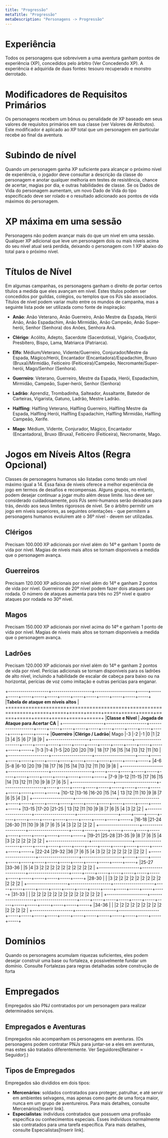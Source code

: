 ```yaml
---
title: "Progressão"
metaTitle: "Progressão"
metaDescription: "Personagens -> Progressão"
---
```


# Experiência
Todos os personagens que sobrevivem a uma aventura ganham pontos de experiência (XP), concedidos pelo árbitro (Ver Concedendo XP). A experiência é adquirida de duas fontes: tesouro recuperado e monstro derrotado.

# Modificadores de Requisitos Primários
Os personagens recebem um bônus ou penalidade de XP baseado em seus valores de requisitos primários em sua classe (ver Valores de Atributos). Este modificador é aplicado ao XP total que um personagem em particular recebe ao final da aventura.

# Subindo de nível
Quando um personagem ganha XP suficiente para alcançar o próximo nível de experiência, o jogador deve consultar a descrição da classe do personagem e anotar qualquer melhoria em testes de resistência, chance de acertar, magias por dia, e outras habilidades de classe. Se os Dados de Vida do personagem aumentam, um novo Dado de Vida do tipo especificado deve ser rolado e o resultado adicionado aos pontos de vida máximos do personagem.

# XP máxima em uma sessão
Personagens não podem avançar mais do que um nível em uma sessão. Qualquer XP adicional que leve um personagem dois ou mais níveis acima do seu nível atual será perdida, deixando o personagem com 1 XP abaixo do total para o próximo nível. 

# Títulos de Nível
Em algumas campanhas, os personagens ganham o direito de portar certos títulos a medida que eles avançam em nível. Estes títulos podem ser concedidos por guildas, colégios, ou templos que os PJs são associados. Títulos de nível podem variar muito entre os mundos de campanha, mas a seguinte lista pode ser utilizada como fonte de inspiração:

* **Anão**: Anão Veterano, Anão Guerreiro, Anão Mestre da Espada,  Herói Anão, Anão Espadachim, Anão Mirmidão, Anão Campeão, Anão Super-herói, Senhor (Senhora) dos Anões, Senhora Anã.

* **Clérigo**: Acólito, Adepto, Sacerdote (Sacerdotisa), Vigário, Coadjutor, Presbítero, Bispo, Lama, Matriarca (Patriarca).
* **Elfo**: Médium/Veterano, Vidente/Guerreiro, Conjurador/Mestre da Espada, Mágico/Herói, Encantador (Encantadora)/Espadachim, Bruxo (Bruxa)/Mirmidão, Feiticeiro (Feiticeira)/Campeão, Necromante/Super-herói, Mago/Senhor (Senhora).
* **Guerreiro**: Veterano, Guerreiro, Mestre da Espada, Herói, Espadachim, Mirmidão, Campeão, Super-herói, Senhor (Senhora)
* **Ladrão**: Aprendiz, Trombadinha, Salteador, Assaltante, Batedor de Carteiras, Vigarista, Gatuno, Ladrão, Mestre Ladrão.
* **Halfling**: Halfling Veterano, Halfling Guerreiro, Halfling Mestre da Espada, Halfling Herói, Halfling Espadachim, Halfling Mirmidão, Halfling Campeão, Xerife.
* **Mago**: Médium, Vidente, Conjurador, Mágico, Encantador (Encantadora), Bruxo (Bruxa), Feiticeiro (Feiticeira), Necromante, Mago.

# Jogos em Níveis Altos (Regra Opcional)
Classes de personagens humanos são listadas como tendo um nível máximo igual a 14. Essa faixa de níveis oferece a melhor experiência de jogo em termos de desafios e recompensas. Alguns grupos, no entanto, podem desejar continuar a jogar muito além desse limite. Isso deve ser considerado cuidadosamente, pois PJs semi-humanos serão deixados para trás, devido aos seus limites rigorosos de nível. Se o árbitro permitir um jogo em níveis superiores, as seguintes orientações - que permitem a personagens humanos evoluírem até o  36º nível - devem ser utilizadas.

## Clérigos
Precisam 100.000 XP adicionais por nível além do 14º e ganham 1 ponto de vida por nível. Magias de níveis mais altos se tornam disponíveis a medida que o personagem avança.
## Guerreiros
Precisam 120.000 XP adicionais por nível além do 14º e ganham 2 pontos de vida por nível. Guerreiros de 20º nível podem fazer dois ataques por rodada. O número de ataques aumenta para três no 25º nível e quatro ataques por rodada no 30º nível.
## Magos
Precisam 150.000 XP adicionais por nível acima do 14º e ganham 1 ponto de vida por nível. Magias de níveis mais altos se tornam disponíveis a medida que o personagem avança.
## Ladrões
Precisam 120.000 XP adicionais por nível além do 14º e ganham 2 pontos de vida por nível. Perícias adicionais se tornam disponíveis para os ladrões de alto nível, incluindo a habilidade de escalar de cabeça para baixo ou na horizontal, perícias de voz como imitação e outras perícias para enganar.

+--------------------+--------------------+--------------------+-----+-----+-----+-----+-----+-----+-----+-----+-----+-----+-----+-----+-----+
|**Tabela de ataque em níveis altos**                                                                                                        |
+====================+====================+====================+=====+=====+=====+=====+=====+=====+=====+=====+=====+=====+=====+=====+=====+
|**Classe e Nível**                                            | **Jogada de Ataque para Acertar CA**                                        |
+--------------------+--------------------+--------------------+-----+-----+-----+-----+-----+-----+-----+-----+-----+-----+-----+-----+-----+
|**Guerreiro**       |**Clérigo / Ladrão**|      Mago          |-3   |-2   |-1   |0    |1    |2    |3    |4    |5    |6    |7    |8    |9    |
+--------------------+--------------------+--------------------+-----+-----+-----+-----+-----+-----+-----+-----+-----+-----+-----+-----+-----+
|1-3                 |1-4                 |1-5                 |20   |20   |20   |19   | 18  |17   |16   |15   |14   |13   |12   |11   |10   |
+--------------------+--------------------+--------------------+-----+-----+-----+-----+-----+-----+-----+-----+-----+-----+-----+-----+-----+
|4-6                 |5-8                 |6-10                |20   |19   |18   |17   |16   |15   |14   |13   |12   |11   |10   |9    |8    |
+--------------------+--------------------+--------------------+-----+-----+-----+-----+-----+-----+-----+-----+-----+-----+-----+-----+-----+
|7-9                 |9-12                |11-15               |17   |16   |15   |14   |13   |12   |11   |10   |9    |8    |7    |6    |5    |
+--------------------+--------------------+--------------------+-----+-----+-----+-----+-----+-----+-----+-----+-----+-----+-----+-----+-----+
|10-12               |13-16               |16-20               |15   |14   | 13  |12   |11   |10   |9    |8    |7    |6    |5    |4    |3    |
+--------------------+--------------------+--------------------+-----+-----+-----+-----+-----+-----+-----+-----+-----+-----+-----+-----+-----+
|13-15               |17-20               |21-25               | 13  |12   |11   |10   |9    |8    |7    |6    |5    |4    |3    |2    |2    |
+--------------------+--------------------+--------------------+-----+-----+-----+-----+-----+-----+-----+-----+-----+-----+-----+-----+-----+
|16-18               |21-24               |26-30               |11   |10   |9    |8    |7    |6    |5    |4    |3    |2    |2    |2    |2    |
+--------------------+--------------------+--------------------+-----+-----+-----+-----+-----+-----+-----+-----+-----+-----+-----+-----+-----+
|19-21               |25-28               |31-35               |9    |8    |7    |6    |5    |4    |3    |2    |2    |2    |2    |2    |2    |
+--------------------+--------------------+--------------------+-----+-----+-----+-----+-----+-----+-----+-----+-----+-----+-----+-----+-----+
|22-24               |29-32               |36                  |7    |6    |5    |4    |3    |2    |2    |2    |2    |2    |2    ||2   |2    |
+--------------------+--------------------+--------------------+-----+-----+-----+-----+-----+-----+-----+-----+-----+-----+-----+-----+-----+
|25-27               |33-36               |                    |5    |4    |3    |2    |2    |2    |2    |2    |2    |2    |2    |2    |2    |
+--------------------+--------------------+--------------------+-----+-----+-----+-----+-----+-----+-----+-----+-----+-----+-----+-----+-----+
|28-30               |                    |                    |3    |2    |2    |2    |2    |2    |2    |2    |2    |2    |2    |2    |2    |
+--------------------+--------------------+--------------------+-----+-----+-----+-----+-----+-----+-----+-----+-----+-----+-----+-----+-----+
|31-33               |                    |                    |2    |2    |2    |2    |2    |2    |2    |2    |2    |2    |2    |2    |2    |
+--------------------+--------------------+--------------------+-----+-----+-----+-----+-----+-----+-----+-----+-----+-----+-----+-----+-----+
|34-36               |                    |                    |2    |2    |2    |2    |2    |2    |2    |2    |2    |2    |2    |2    |2    |
+--------------------+--------------------+--------------------+-----+-----+-----+-----+-----+-----+-----+-----+-----+-----+-----+-----+-----+


# Domínios
Quando os personagens acumulam riquezas suficientes, eles podem desejar construir uma base ou fortaleza, e possivelmente fundar um domínio.
Consulte Fortalezas para regras detalhadas sobre construção de forta

# Empregados
Empregados são PNJ contratados por um personagem para realizar determinados serviços. 

## Empregados e Aventuras
Empregados não acompanham os personagens em aventuras. (Os personagens podem contratar PNJs para juntar-se a eles em aventuras, mas estes são tratados diferentemente. Ver  Seguidores[Retainer = Seguidor].)

## Tipos de Empregados
Empregados são divididos em dois tipos:
* **Mercenários**: soldados contratados para proteger, patrulhar, e até servir em ambientes selvagens, mas apenas como parte de uma força maior, nunca em um grupo de aventureiros. Para mais detalhes, consulte Mercenários[Inserir link].
* **Especialistas**: indivíduos contratados que possuem uma profissão específica ou conhecimentos especiais. Esses indivíduos normalmente são contratados para uma tarefa específica. Para mais detalhes, consulte Especialistas[Inserir link].
